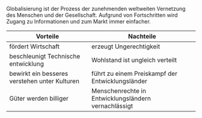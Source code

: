 Globalisierung ist der Prozess der zunehmenden weltweiten Vernetzung des Menschen und der Gesellschaft. Aufgrund von Fortschritten wird Zugang zu Informationen und zum Markt immer einfacher.


| Vorteile                                      | Nachteile                                           |
| --------------------------------------------- | --------------------------------------------------- |
| fördert Wirtschaft                            | erzeugt Ungerechtigkeit                             |
| beschleunigt Technische entwicklung           | Wohlstand ist ungleich verteilt                     |
| bewirkt ein besseres verstehen unter Kulturen | führt zu einem Preiskampf der Entwicklungsländer    |
| Güter werden billiger                         | Menschenrechte in Entwicklungsländern vernachlässigt|                                              |                                                     |
